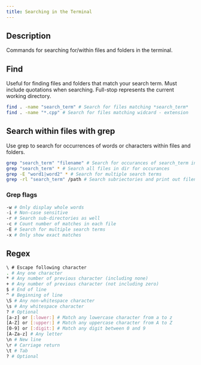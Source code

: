 ```yaml
---
title: Searching in the Terminal
---
```


## Description
Commands for searching for/within files and folders in the terminal.

## Find
Useful for finding files and folders that match your search term. Must include quotations when searching. Full-stop represents the current working directory.


```bash
find . -name "search_term" # Search for files matching *search_term*
find . -name "*.cpp" # Search for files matching widcard - extension
```

## Search within files with grep
Use grep to search for occurrences of words or characters within files and folders.
```bash
grep "search_term" "filename" # Search for occurances of search_term in a given file
grep "search_term" * # Search all files in dir for occurances
grep -E "word1|word2" * # Search for multiple search terms
grep -rl "search_term" /path # Search subriectories and print out filenames with matches
```

### Grep flags
```bash
-w # Only display whole words
-i # Non-case sensitive
-r # Search sub-directories as well
-c # Count number of matches in each file
-E # Search for multiple search terms
-x # Only show exact matches
```

## Regex
```bash
\ # Escape following character	
. # Any one character
* # Any number of previous character (including none)
+ # Any number of previous character (not including zero)
$ # End of line
^ # Beginning of line
\S # Any non-whitespace character
\s # Any whitespace character
? # Optional
[a-z] or [:lower:] # Match any lowercase character from a to z
[A-Z] or [:upper:] # Match any uppercase character from A to Z
[0-9] or [:digit:] # Match any digit between 0 and 9
[A-Za-z] # Any letter
\n # New line
\r # Carriage return 
\t # Tab
? # Optional
```
